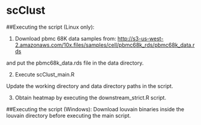 # scClust

##Executing the script (Linux only):


1. Download pbmc 68K data samples from:
http://s3-us-west-2.amazonaws.com/10x.files/samples/cell/pbmc68k_rds/pbmc68k_data.rds

and put the pbmc68k_data.rds file in the data directory.

2. Execute scClust_main.R

Update the working directory and data directory paths in the script.

3. Obtain heatmap by executing the downstream_strict.R script.


##Executing the script (Windows):
Download louvain binaries inside the louvain directory before executing the main script.
